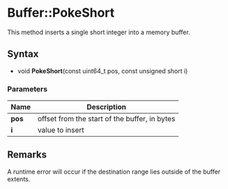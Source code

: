 # Buffer::PokeShort #
This method inserts a single short integer into a memory buffer.

## Syntax ##
- void **PokeShort**(const uint64_t pos, const unsigned short i)

### Parameters ###
| Name | Description |
| ----- | ----- |
| **pos** | offset from the start of the buffer, in bytes |
| **i** | value to insert |

## Remarks ##
A runtime error will occur if the destination range lies outside of the buffer extents.